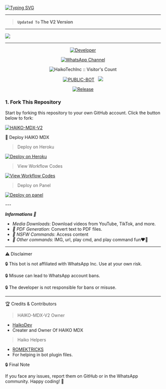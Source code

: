 <a href="https://git.io/typing-svg"><img src="https://readme-typing-svg.demolab.com?font=Black+Ops+One&size=100&pause=1000&color=ff0000&center=true&width=1000&height=200&lines=HAIKO-MDX-V2" alt="Typing SVG" /></a>
  </p>
  
---  

> **`Updated To` The V2 Version**
--- 

<a><img src='https://files.catbox.moe/aog6b1.jpg'/></a>

---

<p align="center">
  <a href="https://github.com/Professeur-xd"><img title="Developer" src="https://img.shields.io/badge/Author-Mystic%20Haiko-FF7604.svg?style=big-square&logo=github" /></a>
</p>

<div align="center">
  
[![WhatsApp Channel](https://img.shields.io/badge/Join-WhatsApp%20Channel-FF00F8?style=big-square&logo=whatsapp)](https://whatsapp.com/channel/0029VbADTgbGzzKPWZ5MC52T)
</div>

 <p align="center"><img src="https://profile-counter.glitch.me/{HAIKO-MDX-V2}/count.svg" alt="HaikoTechInc :: Visitor's Count" old_src="https://profile-counter.glitch.me/{HaikoTechInc}/count.svg" /></p>


<p align="center">
<a href="https://github.com/Professeur-xd/HAIKO-MDX-V2"><img title="PUBLIC-BOT" src="https://img.shields.io/static/v1?label=Language&message=English&style=square&color=darkpink"></a> &nbsp;
  <img src="https://komarev.com/ghpvc/?username=HAIKO-MDX&label=VIEWS&style=square&color=blue" />
</p>
</p> 

<p align="center">
  <a href="https://github.com/Professeur-xd/HAIKO-MDX-V2"><img title="Release" src="https://img.shields.io/badge/Release-beta%20v3.0-cyan.svg?style=for-the-badge&logo=appveyor" /></a>
</p>


### 1. Fork This Repository

Start by forking this repository to your own GitHub account. Click the button below to fork:

  <a href="https://github.com/Professeur-xd/HAIKO-MDX-V2/fork"><img title="HAIKO-MDX-V2" src="https://img.shields.io/badge/FORK-HAIKO-MDX-V2-h?color=green&style=for-the-badge&logo=stackshare"></a>

  


🚀 Deploy HAIKO MDX

> Deploy on Heroku



<p align="left">  
<a href='https://dashboard.heroku.com/new?template=https://github.com/Professeur-xd/HAIKO-MDX-V2/tree/main' target="_blank"><img alt='Deploy on Heroku' src='https://img.shields.io/badge/Deploy%20on-Heroku-FF004D?style=for-the-badge&logo=heroku&logoColor=white'/></a>  
</p>



> View Workflow Codes



<p align="left">  
<a href="https://whatsapp.com/channel/0029VbADTgbGzzKPWZ5MC52T" target="_blank"><img alt='View Workflow Codes' src='https://img.shields.io/badge/View-Workflow%20Codes-FF0076?style=for-the-badge&logo=githubactions&logoColor=white'/></a>  
</p>  

> Deploy on Panel

<p align="left">  
<a href="https://dash.skyultraplus.com/register?ref=wQmqsnco" target="_blank"><img alt='Deploy on panel' src='https://img.shields.io/badge/deploy%20on%20panel-FF0076?style=for-the-badge&logo=githubactions&logoColor=black'/></a>  
</p>  
---

***Informations 🌟***

- *Media Downloads*: Download videos from YouTube, TikTok, and more.
- *📄 PDF Generation*: Convert text to PDF files.
- *🔞 NSFW Commands*: Access content
- *💯 Other commands*: IMG, url, play cmd, and play command fun❤️💫
---


⚠️ Disclaimer

🔒 This bot is not affiliated with WhatsApp Inc. Use at your own risk.

🔒 Misuse can lead to WhatsApp account bans.

🔒 The developer is not responsible for bans or misuse.


---

🏆 Credits & Contributors
> HAIKO-MDX-V2 Owner 
- [HaikoDev](https://github.com/XdTechPro)
- Creater and Owner Of HAIKO MDX
> Haiko  Helpers 
- [ROMEKTRICKS](https://github.com/Professeur-xd)
- For helping in bot plugin files.
  



🔒 Final Note

If you face any issues, report them on GitHub or in the WhatsApp community.
Happy coding! 🚀 
